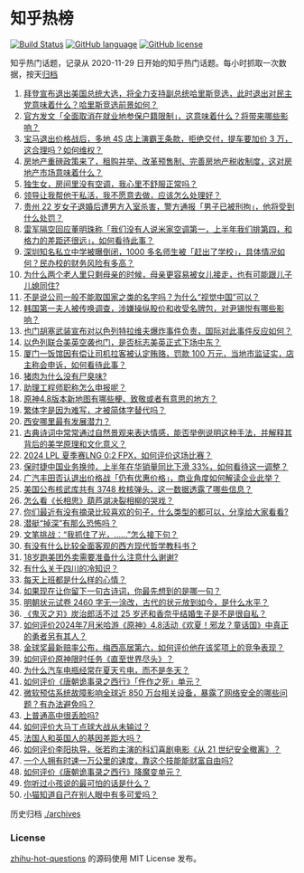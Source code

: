 # 知乎热榜
[![Build Status](https://github.com/ToWeLong/zhihu-hot-questions/workflows/CI/badge.svg)](https://github.com/ToWeLong/zhihu-hot-questions/actions)
[![GitHub language](https://img.shields.io/badge/language-golang-orange.svg)](https://golang.org/)
[![GitHub license](https://img.shields.io/github/license/ToWeLong/zhihu-hot-questions)](https://github.com/ToWeLong/zhihu-hot-questions/blob/main/LICENSE)

知乎热门话题，记录从 2020-11-29 日开始的知乎热门话题。每小时抓取一次数据，按天[归档](./archives)

<!-- BEGIN -->

1. [拜登宣布退出美国总统大选，将全力支持副总统哈里斯竞选，此时退出对民主党意味着什么？哈里斯竞选前景如何？](https://www.zhihu.com/question/662224581)
1. [官方发文「全面取消在就业地参保户籍限制」，这意味着什么？将带来哪些影响？](https://www.zhihu.com/question/662197696)
1. [宝马退出价格战后，多地 4S 店上演霸王条款，拒绝交付，提车要加价 3 万，这合理吗？如何维权？](https://www.zhihu.com/question/662174353)
1. [房地产重磅政策来了，租购并举、改革预售制、完善房地产税收制度，这对房地产市场意味着什么？](https://www.zhihu.com/question/662214977)
1. [独生女，房间里没有空调，我心里不舒服正常吗？](https://www.zhihu.com/question/662125689)
1. [领导让我帮他干私活，我不愿意去做，应该怎么处理好？](https://www.zhihu.com/question/662070043)
1. [贵州 22 岁女子退婚后遭男方入室杀害，警方通报「男子已被刑拘」，他将受到什么处罚？](https://www.zhihu.com/question/662167744)
1. [雷军隔空回应董明珠称「我们没有人说米家空调第一，上半年我们排第四，和格力的差距还很远」，如何看待此事？](https://www.zhihu.com/question/662085618)
1. [深圳知名私立中学被曝倒闭，1000 多名师生被「赶出了学校」，具体情况如何？民办校的财务风险有多高？](https://www.zhihu.com/question/662130600)
1. [为什么两个老人里只剩母亲的时候，母亲更容易被女儿接走，也有可能跟儿子儿媳同住?](https://www.zhihu.com/question/659067448)
1. [不是说公司一般不能取国家之类的名字吗？为什么“视觉中国”可以？](https://www.zhihu.com/question/661702871)
1. [韩国第一夫人被传唤调查，涉嫌操纵股价和收受名牌包，对尹锡悦有哪些影响？](https://www.zhihu.com/question/662197639)
1. [也门胡塞武装宣布对以色列特拉维夫爆炸事件负责，国际对此事件反应如何？](https://www.zhihu.com/question/662017356)
1. [以色列联合美英空袭也门，是否标志美英正式下场中东？](https://www.zhihu.com/question/662167404)
1. [厦门一饭馆因有偿让司机拉客被认定贿赂，罚款 100 万元，当地市监证实，店主称会申诉，如何看待此事？](https://www.zhihu.com/question/661947982)
1. [猪肉为什么没有尸臭味?](https://www.zhihu.com/question/636869054)
1. [助理工程师职称怎么申报呢？](https://www.zhihu.com/question/386114623)
1. [原神4.8版本新地图有哪些梗、致敬或者有意思的地方？](https://www.zhihu.com/question/662094752)
1. [繁体字是因为难写，才被简体字替代吗？](https://www.zhihu.com/question/662140635)
1. [西安哪里最有发展潜力？](https://www.zhihu.com/question/655915642)
1. [古典诗词中常常通过自然景观来表达情感，能否举例说明这种手法，并解释其背后的美学原理和文化意义？](https://www.zhihu.com/question/661317640)
1. [2024 LPL 夏季赛LNG 0:2 FPX，如何评价这场比赛？](https://www.zhihu.com/question/662203927)
1. [保时捷中国业务换帅，上半年在华销量同比下滑 33%，如何看待这一调整？](https://www.zhihu.com/question/662173002)
1. [广汽丰田否认退出价格战「仍有优惠价格」，商业角度如何解读企业此举？](https://www.zhihu.com/question/662180510)
1. [美国公布核武库共有 3748 枚核弹头，这一数据透露了哪些信息？](https://www.zhihu.com/question/662170488)
1. [怎么看《长相思》葫芦湖决裂相柳的哭戏？](https://www.zhihu.com/question/662190112)
1. [你们最近有没有摘录比较喜欢的句子，什么类型的都可以，分享给大家看看?](https://www.zhihu.com/question/662186913)
1. [潜艇“掉深”有那么恐怖吗？](https://www.zhihu.com/question/27610866)
1. [文笔挑战：“我抓住了光，……”怎么接下句？](https://www.zhihu.com/question/656805540)
1. [有没有什么比较全面客观的西方现代哲学教科书？](https://www.zhihu.com/question/427285456)
1. [18岁跑美团外卖需要准备什么注意什么谢谢?](https://www.zhihu.com/question/659652628)
1. [有什么关于四川的冷知识？](https://www.zhihu.com/question/52384123)
1. [每天上班都是什么样的心情？](https://www.zhihu.com/question/661962429)
1. [如果现在让你留下一句古诗词，你最先想到的是哪一句？](https://www.zhihu.com/question/620007255)
1. [明朝状元试卷 2460 字无一涂改，古代的状元放到如今，是什么水平？](https://www.zhihu.com/question/658616126)
1. [《鬼灭之刃》炭治郎活不过 25 岁还和香奈乎结婚生子是不是很自私？](https://www.zhihu.com/question/441946476)
1. [如何评价2024年7月米哈游《原神》4.8活动《欢夏！邪龙？童话国》中真正的勇者另有其人？](https://www.zhihu.com/question/662178387)
1. [金球奖最新赔率公布，梅西高居第六，如何评价他在该奖项上的竞争表现？](https://www.zhihu.com/question/661834112)
1. [如何评价原神限时任务《直至世界尽头》？](https://www.zhihu.com/question/662179996)
1. [为什么汽车电瓶经常在夏天亏电，而不是冬天？](https://www.zhihu.com/question/661584515)
1. [如何评价《唐朝诡事录之西行》「仵作之死」单元？](https://www.zhihu.com/question/662039656)
1. [微软预估系统故障影响全球近 850 万台相关设备，暴露了网络安全的哪些问题？有办法避免吗？](https://www.zhihu.com/question/662166668)
1. [上普通高中很丢脸吗?](https://www.zhihu.com/question/662125972)
1. [如何评价大马丁点球大战从未输过？](https://www.zhihu.com/question/653377399)
1. [法国人和英国人的基因差距大吗？](https://www.zhihu.com/question/578904892)
1. [如何评价李阳执导，张若昀主演的科幻喜剧电影《从 21 世纪安全撤离》？](https://www.zhihu.com/question/662018198)
1. [一个人拥有时速一万公里的速度，靠这个技能能财富自由吗?](https://www.zhihu.com/question/505137647)
1. [如何评价《唐朝诡事录之西行》降魔变单元？](https://www.zhihu.com/question/661971403)
1. [你听过小孩说的最可怕的话是什么？](https://www.zhihu.com/question/268009004)
1. [小猫知道自己在别人眼中有多可爱吗？](https://www.zhihu.com/question/271875206)

<!-- END -->

历史归档 [./archives](./archives)


### License
[zhihu-hot-questions](https://github.com/towelong/zhihu-hot-questions) 的源码使用 MIT License 发布。